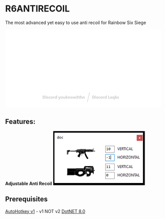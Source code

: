 # R6ANTIRECOIL
The most advanced yet easy to use anti recoil for Rainbow Six Siege

<img src="https://github.com/yk3thn/R6ANTIRECOIL/blob/main/r6antirecoilbanner.png" width="500">

## Features:

**Adjustable Anti Recoil**
<img src="https://github.com/yk3thn/R6ANTIRECOIL/blob/main/adjustableantirecoil.PNG"/>

## Prerequisites

[AutoHotkey v1](https://www.autohotkey.com) - v1 NOT v2
[DotNET 8.0](https://dotnet.microsoft.com/en-us/download/dotnet/thank-you/runtime-desktop-8.0.7-windows-x64-installer)
